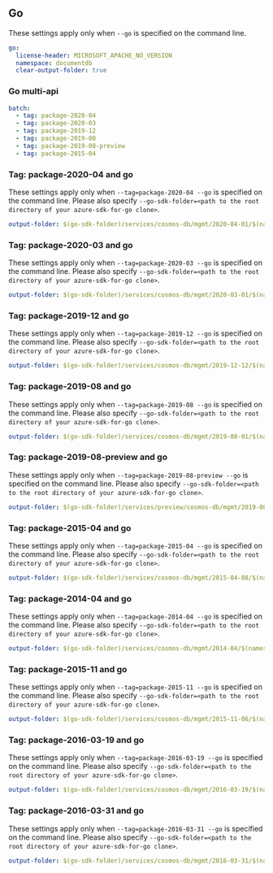 ## Go

These settings apply only when `--go` is specified on the command line.

``` yaml $(go)
go:
  license-header: MICROSOFT_APACHE_NO_VERSION
  namespace: documentdb
  clear-output-folder: true
```

### Go multi-api

``` yaml $(go) && $(multiapi)
batch:
  - tag: package-2020-04
  - tag: package-2020-03
  - tag: package-2019-12
  - tag: package-2019-08
  - tag: package-2019-08-preview
  - tag: package-2015-04
```

### Tag: package-2020-04 and go

These settings apply only when `--tag=package-2020-04 --go` is specified on the command line.
Please also specify `--go-sdk-folder=<path to the root directory of your azure-sdk-for-go clone>`.

``` yaml $(tag) == 'package-2020-04' && $(go)
output-folder: $(go-sdk-folder)/services/cosmos-db/mgmt/2020-04-01/$(namespace)
```

### Tag: package-2020-03 and go

These settings apply only when `--tag=package-2020-03 --go` is specified on the command line.
Please also specify `--go-sdk-folder=<path to the root directory of your azure-sdk-for-go clone>`.

``` yaml $(tag) == 'package-2020-03' && $(go)
output-folder: $(go-sdk-folder)/services/cosmos-db/mgmt/2020-03-01/$(namespace)
```

### Tag: package-2019-12 and go

These settings apply only when `--tag=package-2019-12 --go` is specified on the command line.
Please also specify `--go-sdk-folder=<path to the root directory of your azure-sdk-for-go clone>`.

``` yaml $(tag) == 'package-2019-12' && $(go)
output-folder: $(go-sdk-folder)/services/cosmos-db/mgmt/2019-12-12/$(namespace)
```

### Tag: package-2019-08 and go

These settings apply only when `--tag=package-2019-08 --go` is specified on the command line.
Please also specify `--go-sdk-folder=<path to the root directory of your azure-sdk-for-go clone>`.

``` yaml $(tag) == 'package-2019-08' && $(go)
output-folder: $(go-sdk-folder)/services/cosmos-db/mgmt/2019-08-01/$(namespace)
```

### Tag: package-2019-08-preview and go

These settings apply only when `--tag=package-2019-08-preview --go` is specified on the command line.
Please also specify `--go-sdk-folder=<path to the root directory of your azure-sdk-for-go clone>`.

``` yaml $(tag) == 'package-2019-08-preview' && $(go)
output-folder: $(go-sdk-folder)/services/preview/cosmos-db/mgmt/2019-08-01-preview/$(namespace)
```

### Tag: package-2015-04 and go

These settings apply only when `--tag=package-2015-04 --go` is specified on the command line.
Please also specify `--go-sdk-folder=<path to the root directory of your azure-sdk-for-go clone>`.

``` yaml $(tag) == 'package-2015-04' && $(go)
output-folder: $(go-sdk-folder)/services/cosmos-db/mgmt/2015-04-08/$(namespace)
```

### Tag: package-2014-04 and go

These settings apply only when `--tag=package-2014-04 --go` is specified on the command line.
Please also specify `--go-sdk-folder=<path to the root directory of your azure-sdk-for-go clone>`.

``` yaml $(tag) == 'package-2014-04' && $(go)
output-folder: $(go-sdk-folder)/services/cosmos-db/mgmt/2014-04/$(namespace)
```

### Tag: package-2015-11 and go

These settings apply only when `--tag=package-2015-11 --go` is specified on the command line.
Please also specify `--go-sdk-folder=<path to the root directory of your azure-sdk-for-go clone>`.

``` yaml $(tag) == 'package-2015-11' && $(go)
output-folder: $(go-sdk-folder)/services/cosmos-db/mgmt/2015-11-06/$(namespace)
```

### Tag: package-2016-03-19 and go

These settings apply only when `--tag=package-2016-03-19 --go` is specified on the command line.
Please also specify `--go-sdk-folder=<path to the root directory of your azure-sdk-for-go clone>`.

``` yaml $(tag) == 'package-2016-03-19' && $(go)
output-folder: $(go-sdk-folder)/services/cosmos-db/mgmt/2016-03-19/$(namespace)
```

### Tag: package-2016-03-31 and go

These settings apply only when `--tag=package-2016-03-31 --go` is specified on the command line.
Please also specify `--go-sdk-folder=<path to the root directory of your azure-sdk-for-go clone>`.

``` yaml $(tag) == 'package-2016-03-31' && $(go)
output-folder: $(go-sdk-folder)/services/cosmos-db/mgmt/2016-03-31/$(namespace)
```